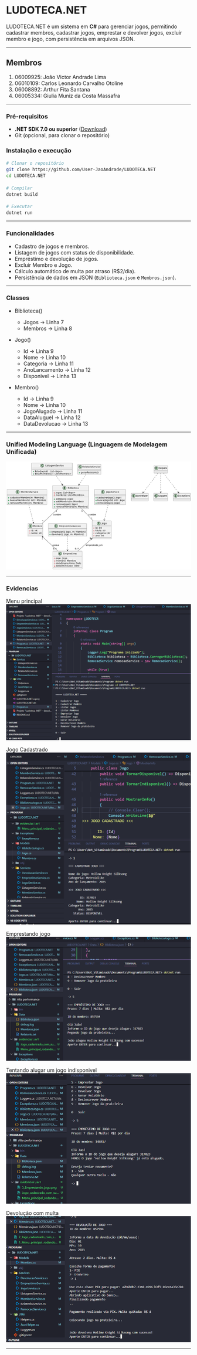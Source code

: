 # LUDOTECA.NET

LUDOTECA.NET é um sistema em **C#** para gerenciar jogos, permitindo cadastrar membros, cadastrar jogos, emprestar e devolver jogos, excluir membro e jogo, com persistência em arquivos JSON.

---

## Membros
1. 06009925: João Victor Andrade Lima
2. 06010109: Carlos Leonardo Carvalho Otoline
3. 06008892: Arthur Fita Santana
4. 06005334: Giulia Muniz da Costa Massafra 

---

### Pré-requisitos

- **.NET SDK 7.0 ou superior** ([Download](https://dotnet.microsoft.com/download/dotnet))  
- Git (opcional, para clonar o repositório)

### Instalação e execução

```bash
# Clonar o repositório
git clone https://github.com/User-JaoAndrade/LUDOTECA.NET
cd LUDOTECA.NET

# Compilar
dotnet build

# Executar
dotnet run 
```

---

### Funcionalidades

- Cadastro de jogos e membros.
- Listagem de jogos com status de disponibilidade.
- Empréstimo e devolução de jogos.
- Excluir Membro e Jogo.
- Cálculo automático de multa por atraso (R$2/dia).
- Persistência de dados em JSON (`Biblioteca.json` e `Membros.json`).

---

### Classes
- Biblioteca()
    - Jogos -> Linha 7
    - Membros -> Linha 8

- Jogo()
    - Id -> Linha 9
    - Nome -> Linha 10
    - Categoria -> Linha 11
    - AnoLancamento -> Linha 12
    - Disponivel -> Linha 13

- Membro()
    - Id -> Linha 9
    - Nome -> Linha 10
    - JogoAlugado -> Linha 11
    - DataAluguel -> Linha 12
    - DataDevolucao -> Linha 13

---

### Unified Modeling Language (Linguagem de Modelagem Unificada)

![Diagrama UML](uml.png)

---

### Evidencias

Menu principal
![Menu principal](evidencias/av1/1_Menu_principal_rodando.png)


Jogo Cadastrado
![Jogo Cadastrado](evidencias/av1/2_Jogo_cadastrado_com_sucesso.png)


Emprestando jogo
![Emprestando jogo](evidencias/av1/3_Emprestando_jogo.png)


Tentando alugar um jogo indisponivel
![Aluguel indisponivel](evidencias/av1/4_Tentando_alugar_um_jogo_indisponivel.png)


Devolução com multa
![Devolução](evidencias/av1/5_Devolucao_com_calculo_de_multa.png)

---

